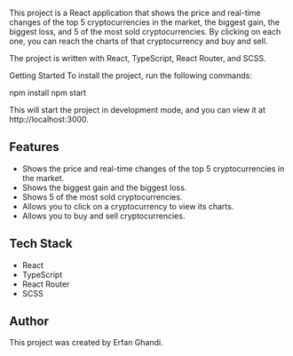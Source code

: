 This project is a React application that shows the price and real-time changes of the top 5 cryptocurrencies in the market, the biggest gain, the biggest loss, and 5 of the most sold cryptocurrencies. By clicking on each one, you can reach the charts of that cryptocurrency and buy and sell.

The project is written with React, TypeScript, React Router, and SCSS.

Getting Started
To install the project, run the following commands:

npm install npm start


This will start the project in development mode, and you can view it at http://localhost:3000.

## Features

* Shows the price and real-time changes of the top 5 cryptocurrencies in the market.
* Shows the biggest gain and the biggest loss.
* Shows 5 of the most sold cryptocurrencies.
* Allows you to click on a cryptocurrency to view its charts.
* Allows you to buy and sell cryptocurrencies.

## Tech Stack

* React
* TypeScript
* React Router
* SCSS

## Author

This project was created by Erfan Ghandi.